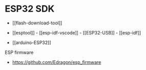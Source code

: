 



# ESP32 SDK


- [[flash-download-tool]]

- [[esptool]] - [[esp-idf-vscode]] - [[ESP32-USB]] - [[esp-idf]]

- [[arduino-ESP32]]

ESP firmware 
- https://github.com/Edragon/esp_firmware